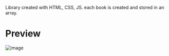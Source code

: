 Library created with HTML, CSS, JS. each book is created and stored in an array. 

# Preview
![image](https://github.com/roccocalo/library/assets/126692691/7882799e-d19b-4924-a08f-71bd219d46b5)
